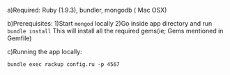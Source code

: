 a)Required: Ruby (1.9.3), bundler, mongodb ( Mac OSX)

b)Prerequisites:
1)Start `mongod` locally
2)Go inside app directory and run
       `bundle install`
   This will install all the required gems(ie; Gems mentioned in Gemfile)


c)Running the app locally:

`bundle exec rackup config.ru -p 4567`